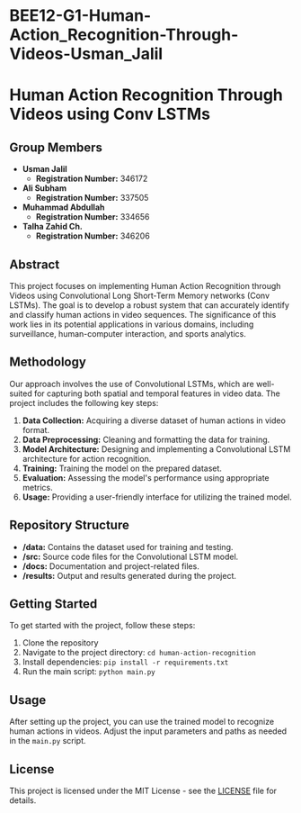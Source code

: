 # BEE12-G1-Human-Action_Recognition-Through-Videos-Usman_Jalil
# Human Action Recognition Through Videos using Conv LSTMs

## Group Members
- **Usman Jalil**
  - **Registration Number:** 346172
- **Ali Subham**
  - **Registration Number:** 337505
- **Muhammad Abdullah**
  - **Registration Number:** 334656
- **Talha Zahid Ch.**
  - **Registration Number:** 346206

## Abstract
This project focuses on implementing Human Action Recognition through Videos using Convolutional Long Short-Term Memory networks (Conv LSTMs). The goal is to develop a robust system that can accurately identify and classify human actions in video sequences. The significance of this work lies in its potential applications in various domains, including surveillance, human-computer interaction, and sports analytics.

## Methodology
Our approach involves the use of Convolutional LSTMs, which are well-suited for capturing both spatial and temporal features in video data. The project includes the following key steps:
1. **Data Collection:** Acquiring a diverse dataset of human actions in video format.
2. **Data Preprocessing:** Cleaning and formatting the data for training.
3. **Model Architecture:** Designing and implementing a Convolutional LSTM architecture for action recognition.
4. **Training:** Training the model on the prepared dataset.
5. **Evaluation:** Assessing the model's performance using appropriate metrics.
6. **Usage:** Providing a user-friendly interface for utilizing the trained model.

## Repository Structure
- **/data:** Contains the dataset used for training and testing.
- **/src:** Source code files for the Convolutional LSTM model.
- **/docs:** Documentation and project-related files.
- **/results:** Output and results generated during the project.

## Getting Started
To get started with the project, follow these steps:
1. Clone the repository
2. Navigate to the project directory: `cd human-action-recognition`
3. Install dependencies: `pip install -r requirements.txt`
4. Run the main script: `python main.py`

## Usage
After setting up the project, you can use the trained model to recognize human actions in videos. Adjust the input parameters and paths as needed in the `main.py` script.

## License
This project is licensed under the MIT License - see the [LICENSE](LICENSE) file for details.

